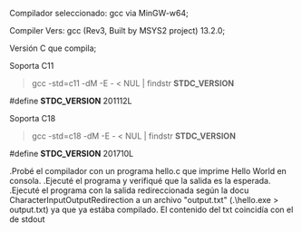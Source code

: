Compilador seleccionado: gcc via MinGW-w64;

Compiler Vers: gcc (Rev3, Built by MSYS2 project) 13.2.0;

Versión C que compila; 

Soporta C11
>gcc -std=c11 -dM -E - < NUL | findstr __STDC_VERSION__
>
#define __STDC_VERSION__ 201112L

Soporta C18
>gcc -std=c18 -dM -E - < NUL | findstr __STDC_VERSION__
>
#define __STDC_VERSION__ 201710L

.Probé el compilador con un programa hello.c que imprime Hello World en consola.
.Ejecuté el programa y verifiqué que la salida es la esperada.
.Ejecuté el programa con la salida redireccionada según la docu CharacterInputOutputRedirection a un archivo "output.txt" (.\hello.exe > output.txt) ya que ya estába compilado. El contenido del txt coincidía con el de stdout
